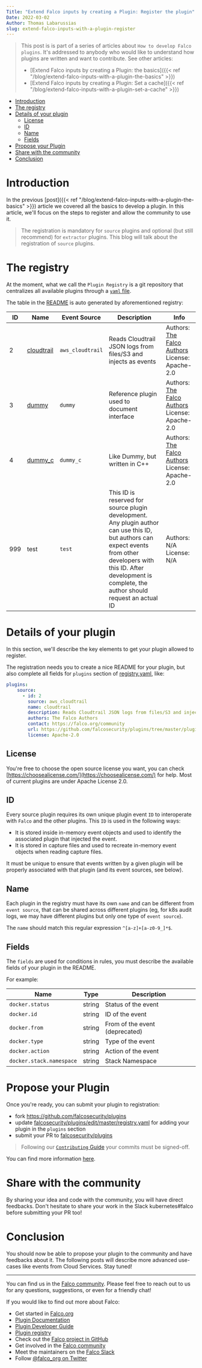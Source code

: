 ```yaml
---
Title: "Extend Falco inputs by creating a Plugin: Register the plugin"
Date: 2022-03-02
Author: Thomas Labarussias
slug: extend-falco-inputs-with-a-plugin-register
---
```


> This post is is part of a series of articles about `How to develop Falco plugins`. It's addressed to anybody who would like to understand how plugins are written and want to contribute.
> See other articles:
> * [Extend Falco inputs by creating a Plugin: the basics]({{< ref "/blog/extend-falco-inputs-with-a-plugin-the-basics" >}})
> * [Extend Falco inputs by creating a Plugin: Set a cache]({{< ref "/blog/extend-falco-inputs-with-a-plugin-set-a-cache" >}})

- [Introduction](#introduction)
- [The registry](#the-registry)
- [Details of your plugin](#details-of-your-plugin)
  - [License](#license)
  - [ID](#id)
  - [Name](#name)
  - [Fields](#fields)
- [Propose your Plugin](#propose-your-plugin)
- [Share with the community](#share-with-the-community)
- [Conclusion](#conclusion)

# Introduction

In the previous [post]({{< ref "/blog/extend-falco-inputs-with-a-plugin-the-basics" >}}) article we covered all the basics to develop a plugin. In this article, we'll focus on the steps to register and allow the community to use it.

> The registration is mandatory for `source` plugins and optional (but still recommend) for `extractor` plugins. This blog will talk about the registration of `source` plugins.

# The registry

At the moment, what we call the `Plugin Registry` is a git repository that centralizes all available plugins through a [`yaml` file](https://github.com/falcosecurity/plugins/blob/master/registry.yaml).

The table in the [README](https://github.com/falcosecurity/plugins#registered-plugins) is auto generated by aforementioned registry:

| ID  | Name                                                                                      | Event Source     | Description                                                                                                                                                                                                                   | Info                                                                                |
| --- | ----------------------------------------------------------------------------------------- | ---------------- | ----------------------------------------------------------------------------------------------------------------------------------------------------------------------------------------------------------------------------- | ----------------------------------------------------------------------------------- |
| 2   | [cloudtrail](https://github.com/~~falcosecurity~~/plugins/tree/master/plugins/cloudtrail) | `aws_cloudtrail` | Reads Cloudtrail JSON logs from files/S3 and injects as events                                                                                                                                                                | Authors: [The Falco Authors](https://falco.org/community) <br/> License: Apache-2.0 |
| 3   | [dummy](https://github.com/falcosecurity/plugins/tree/master/plugins/dummy)               | `dummy`          | Reference plugin used to document interface                                                                                                                                                                                   | Authors: [The Falco Authors](https://falco.org/community) <br/> License: Apache-2.0 |
| 4   | [dummy_c](https://github.com/falcosecurity/plugins/tree/master/plugins/dummy_c)           | `dummy_c`        | Like Dummy, but written in C++                                                                                                                                                                                                | Authors: [The Falco Authors](https://falco.org/community) <br/> License: Apache-2.0 |
| 999 | test                                                                                      | `test`           | This ID is reserved for source plugin development. Any plugin author can use this ID, but authors can expect events from other developers with this ID. After development is complete, the author should request an actual ID | Authors: N/A <br/> License: N/A                                                     |

# Details of your plugin

In this section, we'll describe the key elements to get your plugin allowed to register.

The registration needs you to create a nice README for your plugin, but also complete all fields for `plugins` section of [registry.yaml](https://github.com/falcosecurity/plugins/blob/master/registry.yaml), like:

```yaml
plugins:
    source:
      - id: 2
        source: aws_cloudtrail
        name: cloudtrail
        description: Reads Cloudtrail JSON logs from files/S3 and injects as events
        authors: The Falco Authors
        contact: https://falco.org/community
        url: https://github.com/falcosecurity/plugins/tree/master/plugins/cloudtrail
        license: Apache-2.0
```

## License

You're free to choose the open source license you want, you can check [https://choosealicense.com/](https://choosealicense.com/) for help. Most of current plugins are under Apache License 2.0.

## ID

Every source plugin requires its own unique plugin event `ID` to interoperate with `Falco` and the other plugins. This `ID` is used in the following ways:

* It is stored inside in-memory event objects and used to identify the associated plugin that injected the event.
* It is stored in capture files and used to recreate in-memory event objects when reading capture files.

It must be unique to ensure that events written by a given plugin will be properly associated with that plugin (and its event sources, see below).

## Name

Each plugin in the registry must have its own `name` and can be different from `event source`, that can be shared across different plugins (eg, for k8s audit logs, we may have different plugins but only one type of `event source`).

The `name` should match this regular expression `^[a-z]+[a-z0-9_]*$`.

## Fields

The `fields` are used for conditions in rules, you must describe the available fields of your plugin in the README.

For example:

| Name                     | Type   | Description                    |
| ------------------------ | ------ | ------------------------------ |
| `docker.status`          | string | Status of the event            |
| `docker.id`              | string | ID of the event                |
| `docker.from`            | string | From of the event (deprecated) |
| `docker.type`            | string | Type of the event              |
| `docker.action`          | string | Action of the event            |
| `docker.stack.namespace` | string | Stack Namespace                |

# Propose your Plugin

Once you're ready, you can submit your plugin to registration:
* fork https://github.com/falcosecurity/plugins
* update [falcosecurity/plugins/edit/master/registry.yaml](https://github.com/falcosecurity/plugins/edit/master/registry.yaml) for adding your plugin in the `plugins` section
* submit your PR to [falcosecurity/plugins](https://github.com/falcosecurity/plugins)

> Following our [`Contributing` Guide](https://github.com/falcosecurity/.github/blob/master/CONTRIBUTING.md) your commits must be signed-off.

You can find more information [here](https://github.com/falcosecurity/plugins#registering-a-new-plugin).

# Share with the community

By sharing your idea and code with the community, you will have direct feedbacks. Don't hesitate to share your work in the Slack kubernetes#falco before submitting your PR too!

# Conclusion

You should now be able to propose your plugin to the community and have feedbacks about it. The following posts will describe more advanced use-cases like events from Cloud Services. Stay tuned!

---

You can find us in the [Falco community](https://github.com/falcosecurity/community). Please feel free to reach out to us for any questions, suggestions, or even for a friendly chat!

If you would like to find out more about Falco:

* Get started in [Falco.org](http://falco.org/)
* [Plugin Documentation](https://falco.org/docs/plugins/)
* [Plugin Developer Guide](https://falco.org/docs/plugins/developers-guide/)
* [Plugin registry](https://github.com/falcosecurity/plugins) 
* Check out the [Falco project in GitHub](https://github.com/falcosecurity/falco)
* Get involved in the [Falco community](https://falco.org/community/)
* Meet the maintainers on the [Falco Slack](https://kubernetes.slack.com/messages/falco)
* Follow [@falco_org on Twitter](https://twitter.com/falco_org)